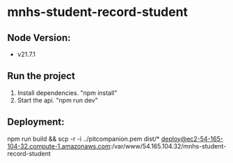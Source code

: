 # mnhs-student-record-student

## Node Version:
- v21.7.1

## Run the project
1. Install dependencies. "npm install"
2. Start the api. "npm run dev"

## Deployment:
npm run build && scp -r -i ../pitcompanion.pem dist/* deploy@ec2-54-165-104-32.compute-1.amazonaws.com:/var/www/54.165.104.32/mnhs-student-record-student